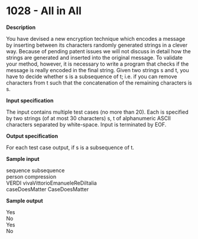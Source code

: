 # 1028 - All in All

**Description**

You have devised a new encryption technique which encodes a message by inserting between its characters randomly generated strings in a clever way. Because of pending patent issues we will not discuss in detail how the strings are generated and inserted into the original message. To validate your method, however, it is necessary to write a program that checks if the message is really encoded in the final string. Given two strings s and t, you have to decide whether s is a subsequence of t; i.e. if you can remove characters from t such that the concatenation of the remaining characters is s.

**Input specification**

The input contains multiple test cases (no more than 20). Each is specified by two strings (of at most 30 characters) s, t of alphanumeric ASCII characters separated by white-space. Input is terminated by EOF.

**Output specification**

For each test case output, if s is a subsequence of t.

**Sample input**

sequence subsequence <br/>
person compression <br/>
VERDI vivaVittorioEmanueleReDiItalia<br/>
caseDoesMatter CaseDoesMatter<br/>

**Sample output**

Yes<br/>
No<br/>
Yes<br/>
No<br/>